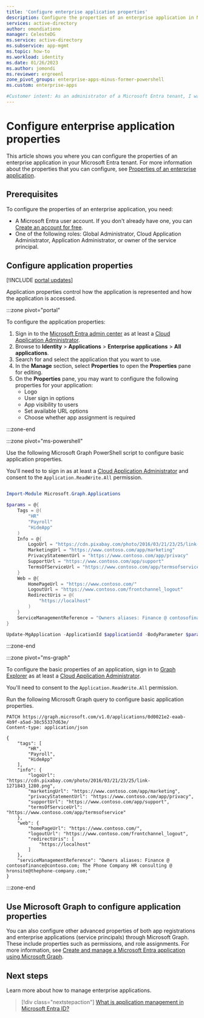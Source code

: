 ```yaml
---
title: 'Configure enterprise application properties'
description: Configure the properties of an enterprise application in Microsoft Entra ID.
services: active-directory
author: omondiatieno
manager: CelesteDG
ms.service: active-directory
ms.subservice: app-mgmt
ms.topic: how-to
ms.workload: identity
ms.date: 01/26/2023
ms.author: jomondi
ms.reviewer: ergreenl
zone_pivot_groups: enterprise-apps-minus-former-powershell
ms.custom: enterprise-apps

#Customer intent: As an administrator of a Microsoft Entra tenant, I want to configure the properties of an enterprise application.
---
```


# Configure enterprise application properties

This article shows you where you can configure the properties of an enterprise application in your Microsoft Entra tenant. For more information about the properties that you can configure, see [Properties of an enterprise application](application-properties.md).

## Prerequisites

To configure the properties of an enterprise application, you need:

- A Microsoft Entra user account. If you don't already have one, you can [Create an account for free](https://azure.microsoft.com/free/?WT.mc_id=A261C142F).
- One of the following roles: Global Administrator, Cloud Application Administrator, Application Administrator, or owner of the service principal.

## Configure application properties

[!INCLUDE [portal updates](~/articles/active-directory/includes/portal-update.md)]

Application properties control how the application is represented and how the application is accessed.

:::zone pivot="portal"

To configure the application properties:

1. Sign in to the [Microsoft Entra admin center](https://entra.microsoft.com) as at least a [Cloud Application Administrator](~/identity/role-based-access-control/permissions-reference.md#cloud-application-administrator). 
1. Browse to **Identity** > **Applications** > **Enterprise applications** > **All applications**.
1. Search for and select the application that you want to use.
1. In the **Manage** section, select **Properties** to open the **Properties** pane for editing.
1. On the **Properties** pane, you may want to configure the following properties for your application:
   - Logo
   - User sign in options
   - App visibility to users
   - Set available URL options
   - Choose whether app assignment is required
   
:::zone-end

:::zone pivot="ms-powershell"

Use the following Microsoft Graph PowerShell script to configure basic application properties.

You'll need to to sign in as at least a [Cloud Application Administrator](~/identity/role-based-access-control/permissions-reference.md#cloud-application-administrator) and consent to the `Application.ReadWrite.All` permission.

```powershell

Import-Module Microsoft.Graph.Applications

$params = @{
    Tags = @(
        "HR"
        "Payroll"
        "HideApp"
    )
    Info = @{
        LogoUrl = "https://cdn.pixabay.com/photo/2016/03/21/23/25/link-1271843_1280.png"
        MarketingUrl = "https://www.contoso.com/app/marketing"
        PrivacyStatementUrl = "https://www.contoso.com/app/privacy"
        SupportUrl = "https://www.contoso.com/app/support"
        TermsOfServiceUrl = "https://www.contoso.com/app/termsofservice"
    }
    Web = @{
        HomePageUrl = "https://www.contoso.com/"
        LogoutUrl = "https://www.contoso.com/frontchannel_logout"
        RedirectUris = @(
            "https://localhost"
        )
    }
    ServiceManagementReference = "Owners aliases: Finance @ contosofinance@contoso.com; The Phone Company HR consulting @ hronsite@thephone-company.com;"
}

Update-MgApplication -ApplicationId $applicationId -BodyParameter $params
```
:::zone-end

:::zone pivot="ms-graph"

To configure the basic properties of an application, sign in to [Graph Explorer](https://developer.microsoft.com/graph/graph-explorer) as at least a [Cloud Application Administrator](~/identity/role-based-access-control/permissions-reference.md#cloud-application-administrator).

You'll need to consent to the `Application.ReadWrite.All` permission.

Run the following Microsoft Graph query to configure basic application properties.

```http
PATCH https://graph.microsoft.com/v1.0/applications/0d0021e2-eaab-4b9f-a5ad-38c55337d63e/
Content-type: application/json

{
    "tags": [
        "HR",
        "Payroll",
        "HideApp"
    ],
    "info": {
        "logoUrl": "https://cdn.pixabay.com/photo/2016/03/21/23/25/link-1271843_1280.png",
        "marketingUrl": "https://www.contoso.com/app/marketing",
        "privacyStatementUrl": "https://www.contoso.com/app/privacy",
        "supportUrl": "https://www.contoso.com/app/support",
        "termsOfServiceUrl": "https://www.contoso.com/app/termsofservice"
    },
    "web": {
        "homePageUrl": "https://www.contoso.com/",
        "logoutUrl": "https://www.contoso.com/frontchannel_logout",
        "redirectUris": [
            "https://localhost"
        ]
    },
    "serviceManagementReference": "Owners aliases: Finance @ contosofinance@contoso.com; The Phone Company HR consulting @ hronsite@thephone-company.com;"
}
```
:::zone-end

## Use Microsoft Graph to configure application properties

You can also configure other advanced properties of both app registrations and enterprise applications (service principals) through Microsoft Graph. These include properties such as permissions, and role assignments. For more information, see [Create and manage a Microsoft Entra application using Microsoft Graph](/graph/tutorial-applications-basics#configure-other-basic-properties-for-your-app).

## Next steps

Learn more about how to manage enterprise applications.
> [!div class="nextstepaction"]
> [What is application management in Microsoft Entra ID?](what-is-application-management.md)

